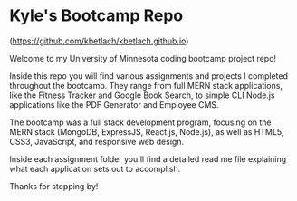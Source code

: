 # Kyle's Bootcamp Repo

(https://github.com/kbetlach/kbetlach.github.io)

Welcome to my University of Minnesota coding bootcamp project repo!

Inside this repo you will find various assignments and projects I completed throughout the bootcamp. They range from full MERN stack applications, like the Fitness Tracker and Google Book Search, to simple CLI Node.js applications like the PDF Generator and Employee CMS. 

The bootcamp was a full stack development program, focusing on the MERN stack (MongoDB, ExpressJS, React.js, Node.js), as well as HTML5, CSS3, JavaScript, and responsive web design.

Inside each assignment folder you'll find a detailed read me file explaining what each application sets out to accomplish.

Thanks for stopping by!
